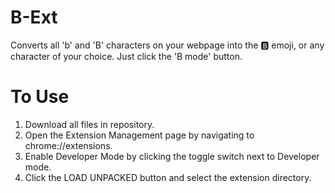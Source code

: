 # B-Ext
Converts all 'b' and 'B' characters on your webpage into the 🅱️ emoji, or any character of your choice. Just click the 'B mode' button.

# To Use
1. Download all files in repository.
2. Open the Extension Management page by navigating to chrome://extensions. 
3. Enable Developer Mode by clicking the toggle switch next to Developer mode.
4. Click the LOAD UNPACKED button and select the extension directory.
